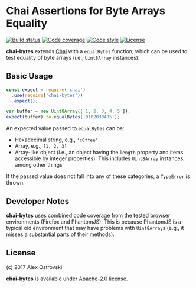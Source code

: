 # Chai Assertions for Byte Arrays Equality

[![Build status][travis-image]][travis-url]
[![Code coverage][coveralls-image]][coveralls-url]
[![Code style][code-style-image]][code-style-url]
[![License][license-image]][license-url]

[travis-image]: https://img.shields.io/travis/slowli/chai-bytes.svg?style=flat-square
[travis-url]: https://travis-ci.org/slowli/chai-bytes
[coveralls-image]: https://img.shields.io/coveralls/slowli/chai-bytes.svg?style=flat-square
[coveralls-url]: https://coveralls.io/github/slowli/chai-bytes
[code-style-image]: https://img.shields.io/badge/code%20style-semistandard-brightgreen.svg?style=flat-square
[code-style-url]: https://github.com/Flet/semistandard
[license-image]: https://img.shields.io/github/license/slowli/chai-bytes.svg?style=flat-square
[license-url]: https://opensource.org/licenses/Apache-2.0

**chai-bytes** extends [Chai][chai] with a `equalBytes` function,
which can be used to test equality of byte arrays (i.e., `Uint8Array` instances).

## Basic Usage

```javascript
const expect = require('chai')
  .use(require('chai-bytes'))
  .expect();

var buffer = new Uint8Array([ 1, 2, 3, 4, 5 ]);
expect(buffer).to.equalBytes('0102030405');
```

An expected value passed to `equalBytes` can be:

- Hexadecimal string, e.g., `'c0ffee'`
- Array, e.g., `[1, 2, 3]`
- Array-like object (i.e., an object having the `length` property
  and items accessible by integer properties).
  This includes `Uint8Array` instances, among other things

If the passed value does not fall into any of these categories,
a `TypeError` is thrown.

## Developer Notes

**chai-bytes** uses combined code coverage from the tested browser environments
(Firefox and PhantomJS). This is because PhantomJS is a typical old environment
that may have problems with `Uint8Array`s (e.g., it misses a substantial parts
of their methods).

## License

(c) 2017 Alex Ostrovski

**chai-bytes** is available under [Apache-2.0 license](LICENSE).

[chai]: https://chaijs.com/
